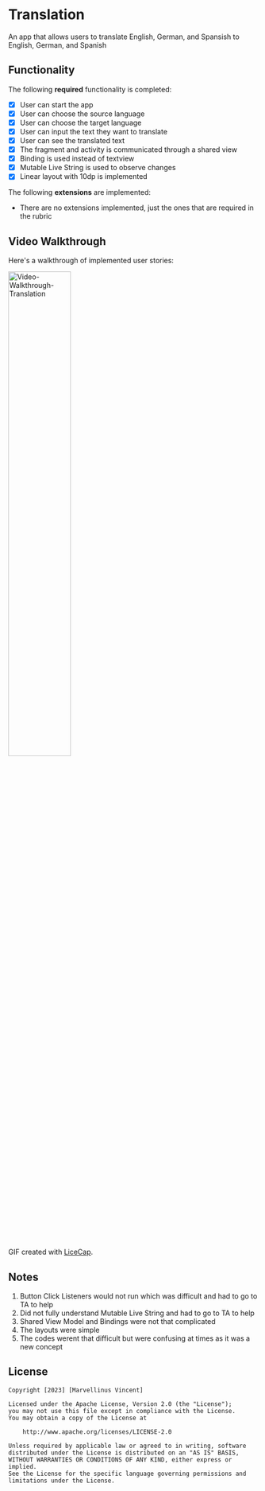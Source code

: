 # Translation

An app that allows users to translate English, German, and Spansish to English, German, and Spanish

## Functionality 

The following **required** functionality is completed:

* [x] User can start the app
* [x] User can choose the source language
* [x] User can choose the target language
* [x] User can input the text they want to translate
* [x] User can see the translated text
* [x] The fragment and activity is communicated through a shared view
* [x] Binding is used instead of textview
* [x] Mutable Live String is used to observe changes
* [x] Linear layout with 10dp is implemented

The following **extensions** are implemented:

* There are no extensions implemented, just the ones that are required in the rubric 

## Video Walkthrough

Here's a walkthrough of implemented user stories:

<img src='Video-Walkthrough-Translation.gif' title='Video-Walkthrough-Translation' width='50%' alt='Video-Walkthrough-Translation' />

GIF created with [LiceCap](http://www.cockos.com/licecap/).

## Notes

1. Button Click Listeners would not run which was difficult and had to go to TA to help
2. Did not fully understand Mutable Live String and had to go to TA to help
3. Shared View Model and Bindings were not that complicated
4. The layouts were simple
5. The codes werent that difficult but were confusing at times as it was a new concept

## License

    Copyright [2023] [Marvellinus Vincent]

    Licensed under the Apache License, Version 2.0 (the "License");
    you may not use this file except in compliance with the License.
    You may obtain a copy of the License at

        http://www.apache.org/licenses/LICENSE-2.0

    Unless required by applicable law or agreed to in writing, software
    distributed under the License is distributed on an "AS IS" BASIS,
    WITHOUT WARRANTIES OR CONDITIONS OF ANY KIND, either express or implied.
    See the License for the specific language governing permissions and
    limitations under the License.
